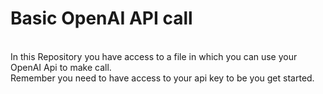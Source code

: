 # Basic OpenAI API call

<br> In this Repository you have access to a file in which you can use your OpenAI Api to make call. 
<br> Remember you need to have access to your api key to be you get started.

